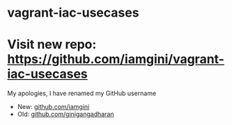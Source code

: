 # vagrant-iac-usecases
# Visit new repo: https://github.com/iamgini/vagrant-iac-usecases

My apologies, I have renamed my GitHub username

- New: [github.com/iamgini](https://github.com/iamgini)
- Old: [github.com/ginigangadharan](https://github.com/ginigangadharan)
